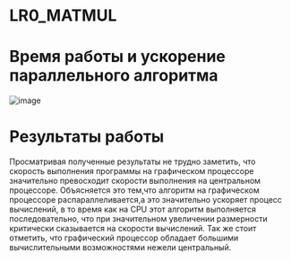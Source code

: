 # LR0_MATMUL
# Время работы и ускорение параллельного алгоритма

![image](https://github.com/Won20/LR0_MATMUL/assets/102918065/22ad8779-5ac5-4809-9a5b-13916e7c1f8e)


# Результаты работы
Просматривая полученные результаты не трудно заметить, что скорость выполнения программы на графическом процессоре значительно превосходит скорости выполнения на центральном процессоре. Объясняется это тем,что алгоритм на графическом процессоре распараллеливается,а это значительно ускоряет процесс вычислений, в то время как на CPU этот алгоритм выполняется последовательно, что при значительном увеличении размерности критически сказывается на скорости вычислений.
Так же стоит отметить, что графический процессор обладает большими вычислительными возможностями нежели центральный.
